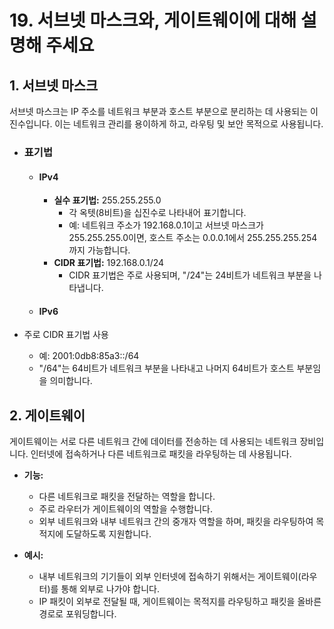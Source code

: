 # 19. 서브넷 마스크와, 게이트웨이에 대해 설명해 주세요

## 1. 서브넷 마스크
서브넷 마스크는 IP 주소를 네트워크 부분과 호스트 부분으로 분리하는 데 사용되는 이진수입니다. 이는 네트워크 관리를 용이하게 하고, 라우팅 및 보안 목적으로 사용됩니다.

- ### 표기법
    - #### IPv4
        - **실수 표기법:** 255.255.255.0
            - 각 옥텟(8비트)을 십진수로 나타내어 표기합니다.
            - 예: 네트워크 주소가 192.168.0.1이고 서브넷 마스크가 255.255.255.0이면, 호스트 주소는 0.0.0.1에서 255.255.255.254까지 가능합니다.
        - **CIDR 표기법:** 192.168.0.1/24
            - CIDR 표기법은 주로 사용되며, "/24"는 24비트가 네트워크 부분을 나타냅니다.

    - #### IPv6


- 주로 CIDR 표기법 사용
    - 예: 2001:0db8:85a3::/64
    - "/64"는 64비트가 네트워크 부분을 나타내고 나머지 64비트가 호스트 부분임을 의미합니다.

## 2. 게이트웨이
게이트웨이는 서로 다른 네트워크 간에 데이터를 전송하는 데 사용되는 네트워크 장비입니다. 인터넷에 접속하거나 다른 네트워크로 패킷을 라우팅하는 데 사용됩니다.

- **기능:**
    - 다른 네트워크로 패킷을 전달하는 역할을 합니다.
    - 주로 라우터가 게이트웨이의 역할을 수행합니다.
    - 외부 네트워크와 내부 네트워크 간의 중개자 역할을 하며, 패킷을 라우팅하여 목적지에 도달하도록 지원합니다.

- **예시:**
    - 내부 네트워크의 기기들이 외부 인터넷에 접속하기 위해서는 게이트웨이(라우터)를 통해 외부로 나가야 합니다.
    - IP 패킷이 외부로 전달될 때, 게이트웨이는 목적지를 라우팅하고 패킷을 올바른 경로로 포워딩합니다.